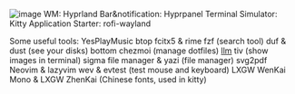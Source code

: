 ![image](https://github.com/user-attachments/assets/ac9440db-0c26-409c-9b43-14c432c640f4)
WM: Hyprland
Bar&notification: Hyprpanel
Terminal Simulator: Kitty
Application Starter: rofi-wayland

Some useful tools:
YesPlayMusic
btop
fcitx5 & rime
fzf (search tool)
duf & dust (see your disks)
bottom
chezmoi (manage dotfiles)
[llm](https://github.com/simonw/llm)
tiv (show images in terminal)
sigma file manager & yazi (file manager)
svg2pdf
Neovim & lazyvim
wev & evtest (test mouse and keyboard)
LXGW WenKai Mono & LXGW ZhenKai (Chinese fonts, used in kitty)
